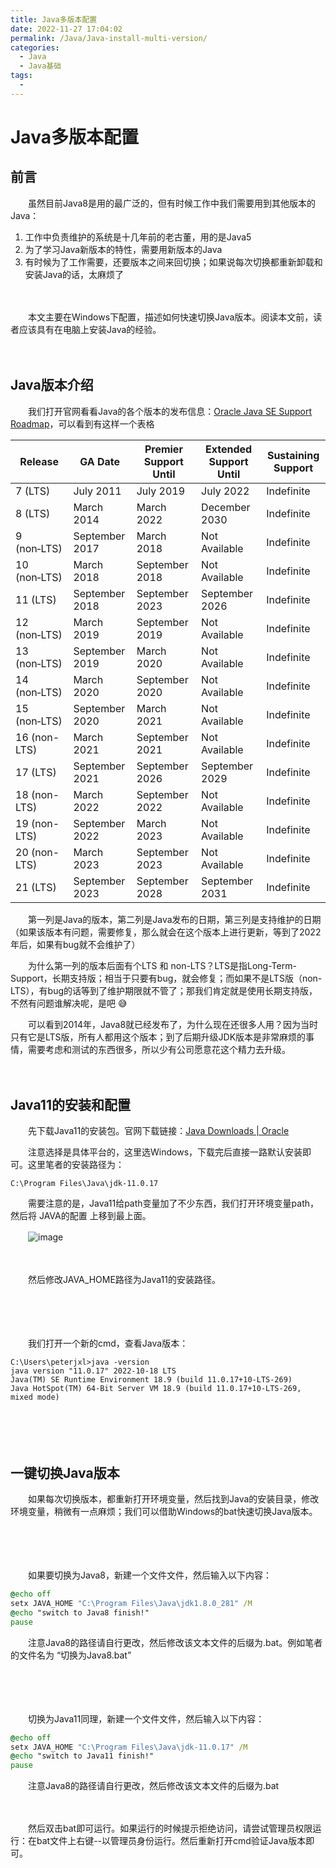 ```yaml
---
title: Java多版本配置
date: 2022-11-27 17:04:02
permalink: /Java/Java-install-multi-version/
categories:
  - Java
  - Java基础
tags:
  - 
---
```

# Java多版本配置

## 前言

　　虽然目前Java8是用的最广泛的，但有时候工作中我们需要用到其他版本的Java：

1. 工作中负责维护的系统是十几年前的老古董，用的是Java5
2. 为了学习Java新版本的特性，需要用新版本的Java
3. 有时候为了工作需要，还要版本之间来回切换；如果说每次切换都重新卸载和安装Java的话，太麻烦了

　　‍

　　本文主要在Windows下配置，描述如何快速切换Java版本。阅读本文前，读者应该具有在电脑上安装Java的经验。

　　‍

## Java版本介绍

　　我们打开官网看看Java的各个版本的发布信息：[Oracle Java SE Support Roadmap](https://www.oracle.com/java/technologies/java-se-support-roadmap.html)，可以看到有这样一个表格

|Release|GA Date|Premier Support Until|Extended Support Until|Sustaining Support|
| ---------------| ----------------| -----------------------| ------------------------| --------------------|
|7 (LTS)|July 2011|July 2019|July 2022|Indefinite|
|8﻿ (LTS)|March 2014|March 2022|December 2030|Indefinite|
|9 (non‑LTS)|September 2017|March 2018|Not Available|Indefinite|
|10 (non‑LTS)|March 2018|September 2018|Not Available|Indefinite|
|11 (LTS)|September 2018|September 2023|September 2026|Indefinite|
|12 (non‑LTS)|March 2019|September 2019|Not Available|Indefinite|
|13 (non‑LTS)|September 2019|March 2020|Not Available|Indefinite|
|14 (non‑LTS)|March 2020|September 2020|Not Available|Indefinite|
|15 (non‑LTS)|September 2020|March 2021|Not Available|Indefinite|
|16 (non-LTS)|March 2021|September 2021|Not Available|Indefinite|
|17 (LTS)|September 2021|September 2026|September 2029|Indefinite|
|18 (non-LTS)|March 2022|September 2022|Not Available|Indefinite|
|19 (non-LTS)|September 2022|March 2023|Not Available|Indefinite|
|20 (non-LTS)|March 2023|September 2023|Not Available|Indefinite|
|21 (LTS)|September 2023|September 2028|September 2031|Indefinite|

　　第一列是Java的版本，第二列是Java发布的日期，第三列是支持维护的日期（如果该版本有问题，需要修复，那么就会在这个版本上进行更新，等到了2022年后，如果有bug就不会维护了）

　　为什么第一列的版本后面有个LTS 和 non-LTS？LTS是指Long-Term-Support，长期支持版；相当于只要有bug，就会修复；而如果不是LTS版（non-LTS），有bug的话等到了维护期限就不管了；那我们肯定就是使用长期支持版，不然有问题谁解决呢，是吧 😅

　　可以看到2014年，Java8就已经发布了，为什么现在还很多人用？因为当时只有它是LTS版，所有人都用这个版本；到了后期升级JDK版本是非常麻烦的事情，需要考虑和测试的东西很多，所以少有公司愿意花这个精力去升级。

　　‍

## Java11的安装和配置

　　先下载Java11的安装包。官网下载链接：[Java Downloads | Oracle](https://www.oracle.com/java/technologies/downloads/#java11)

　　注意选择是具体平台的，这里选Windows，下载完后直接一路默认安装即可。这里笔者的安装路径为：

```shell
C:\Program Files\Java\jdk-11.0.17
```

　　需要注意的是，Java11给path变量加了不少东西，我们打开环境变量path，然后将 JAVA的配置 上移到最上面。

　　​![image](https://image.peterjxl.com/blog/image-20221127165909-rlg3h7h.png)​

　　‍

　　然后修改JAVA_HOME路径为Java11的安装路径。

　　‍

　　‍

　　我们打开一个新的cmd，查看Java版本：

```shell
C:\Users\peterjxl>java -version
java version "11.0.17" 2022-10-18 LTS
Java(TM) SE Runtime Environment 18.9 (build 11.0.17+10-LTS-269)
Java HotSpot(TM) 64-Bit Server VM 18.9 (build 11.0.17+10-LTS-269, mixed mode)
```

　　‍

　　‍

## 一键切换Java版本

　　如果每次切换版本，都重新打开环境变量，然后找到Java的安装目录，修改环境变量，稍微有一点麻烦；我们可以借助Windows的bat快速切换Java版本。

　　‍

　　‍

　　如果要切换为Java8，新建一个文件文件，然后输入以下内容：

```bat
@echo off
setx JAVA_HOME "C:\Program Files\Java\jdk1.8.0_281" /M
@echo "switch to Java8 finish!"
pause
```

　　注意Java8的路径请自行更改，然后修改该文本文件的后缀为.bat。例如笔者的文件名为 “切换为Java8.bat”

　　‍

　　‍

　　切换为Java11同理，新建一个文件文件，然后输入以下内容：

```bat
@echo off
setx JAVA_HOME "C:\Program Files\Java\jdk-11.0.17" /M
@echo "switch to Java11 finish!"
pause
```

　　注意Java8的路径请自行更改，然后修改该文本文件的后缀为.bat

　　‍

　　然后双击bat即可运行。如果运行的时候提示拒绝访问，请尝试管理员权限运行：在bat文件上右键--以管理员身份运行。然后重新打开cmd验证Java版本即可。

　　‍

　　‍

　　‍
